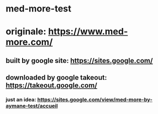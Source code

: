 # med-more-test
# originale: https://www.med-more.com/
## built by google site: https://sites.google.com/
## downloaded by google takeout: https://takeout.google.com/
### just an idea: https://sites.google.com/view/med-more-by-aymane-test/accueil
